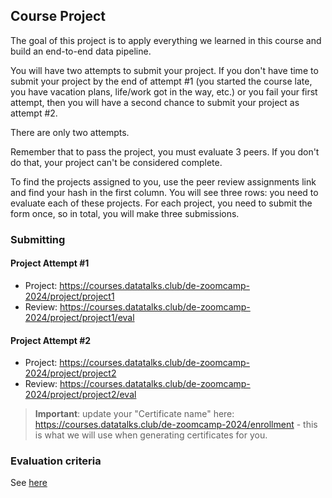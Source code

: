 ## Course Project

The goal of this project is to apply everything we learned
in this course and build an end-to-end data pipeline.

You will have two attempts to submit your project. If you don't have 
time to submit your project by the end of attempt #1 (you started the 
course late, you have vacation plans, life/work got in the way, etc.)
or you fail your first attempt, 
then you will have a second chance to submit your project as attempt
#2. 

There are only two attempts.

Remember that to pass the project, you must evaluate 3 peers. If you don't do that,
your project can't be considered complete.

To find the projects assigned to you, use the peer review assignments link 
and find your hash in the first column. You will see three rows: you need to evaluate 
each of these projects. For each project, you need to submit the form once,
so in total, you will make three submissions. 


### Submitting

#### Project Attempt #1

* Project: https://courses.datatalks.club/de-zoomcamp-2024/project/project1
* Review: https://courses.datatalks.club/de-zoomcamp-2024/project/project1/eval

#### Project Attempt #2

* Project: https://courses.datatalks.club/de-zoomcamp-2024/project/project2
* Review: https://courses.datatalks.club/de-zoomcamp-2024/project/project2/eval

> **Important**: update your "Certificate name" here: https://courses.datatalks.club/de-zoomcamp-2024/enrollment -
this is what we will use when generating certificates for you.

### Evaluation criteria

See [here](../../week_7_project/README.md)



